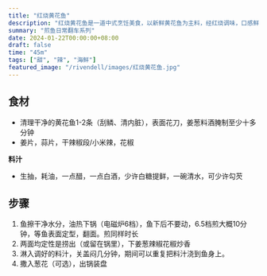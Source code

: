 ```yaml
---
title: "红烧黄花鱼"
description: "红烧黄花鱼是一道中式烹饪美食，以新鲜黄花鱼为主料，经红烧调味，口感鲜嫩，香气扑鼻，回味无穷。"
summary: "煎鱼日常翻车系列"
date: 2024-01-22T00:00:00+08:00
draft: false
time: "45m"
tags: ["甜", "辣", "海鲜"]
featured_image: "/rivendell/images/红烧黄花鱼.jpg"
---
```


## 食材

- 清理干净的黄花鱼1-2条（刮鳞、清内脏），表面花刀，姜葱料酒腌制至少十多分钟
- 姜片，蒜片，干辣椒段/小米辣，花椒

**料汁**

- 生抽，耗油，一点醋，一点白酒，少许白糖提鲜，一碗清水，可少许勾芡

## 步骤

1. 鱼擦干净水分，油热下锅（电磁炉6档），鱼下后不要动，6.5档煎大概10分钟，等鱼表面定型，翻面。煎同样时长
2. 两面均定性是捞出（或留在锅里），下姜葱辣椒花椒炒香
3. 淋入调好的料汁，关盖闷几分钟，期间可以重复把料汁浇到鱼身上。
4. 撒入葱花（可选），出锅装盘
